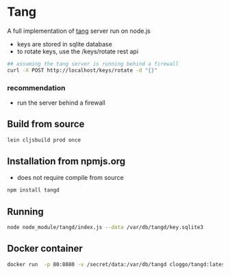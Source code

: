 # Tang

A full implementation of [tang](https://github.com/latchset/tang) server run on node.js

* keys are stored in sqlite database
* to rotate keys, use the /keys/rotate rest api

```sh
## assuming the tang server is running behind a firewall
curl -X POST http://localhost/keys/rotate -d "{}"
```

### recommendation
* run the server behind a firewall

## Build from source

```sh
lein cljsbuild prod once
```

## Installation from npmjs.org
* does not require compile from source

```sh
npm install tangd
```

## Running

```sh
node node_module/tangd/index.js --data /var/db/tangd/key.sqlite3
```

## Docker container

```sh
docker run  -p 80:8080 -v /secret/data:/var/db/tangd cloggo/tangd:latest
```
